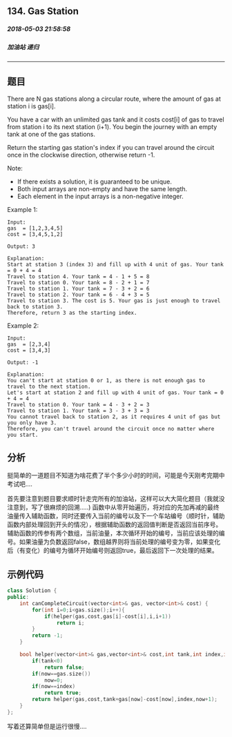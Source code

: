 ## 134. Gas Station
##### 2018-05-03 21:58:58
##### 加油站 递归
***
## 题目
There are N gas stations along a circular route, where the amount of gas at station i is gas[i].

You have a car with an unlimited gas tank and it costs cost[i] of gas to travel from station i to its next station (i+1). You begin the journey with an empty tank at one of the gas stations.

Return the starting gas station's index if you can travel around the circuit once in the clockwise direction, otherwise return -1.

Note:

- If there exists a solution, it is guaranteed to be unique.
- Both input arrays are non-empty and have the same length.
- Each element in the input arrays is a non-negative integer.

Example 1:
```
Input:
gas  = [1,2,3,4,5]
cost = [3,4,5,1,2]

Output: 3

Explanation:
Start at station 3 (index 3) and fill up with 4 unit of gas. Your tank = 0 + 4 = 4
Travel to station 4. Your tank = 4 - 1 + 5 = 8
Travel to station 0. Your tank = 8 - 2 + 1 = 7
Travel to station 1. Your tank = 7 - 3 + 2 = 6
Travel to station 2. Your tank = 6 - 4 + 3 = 5
Travel to station 3. The cost is 5. Your gas is just enough to travel back to station 3.
Therefore, return 3 as the starting index.
```
Example 2:
```
Input:
gas  = [2,3,4]
cost = [3,4,3]

Output: -1

Explanation:
You can't start at station 0 or 1, as there is not enough gas to travel to the next station.
Let's start at station 2 and fill up with 4 unit of gas. Your tank = 0 + 4 = 4
Travel to station 0. Your tank = 4 - 3 + 2 = 3
Travel to station 1. Your tank = 3 - 3 + 3 = 3
You cannot travel back to station 2, as it requires 4 unit of gas but you only have 3.
Therefore, you can't travel around the circuit once no matter where you start.
```
## 分析
挺简单的一道题目不知道为啥花费了半个多少小时的时间，可能是今天刚考完期中考试吧....

首先要注意到题目要求顺时针走完所有的加油站，这样可以大大简化题目（我就没注意到，写了很麻烦的回溯.....)
函数中从零开始遍历，将对应的先加再减的最终油量传入辅助函数，同时还要传入当前的编号以及下一个车站编号（顺时针，辅助函数内部处理回到开头的情况），根据辅助函数的返回值判断是否返回当前序号。
辅助函数的传参有两个数组，当前油量，本次循环开始的编号，当前应该处理的编号。如果油量为负数返回false，数组越界则将当前处理的编号变为零，如果变化后（有变化）的编号为循环开始编号则返回true，最后返回下一次处理的结果。
## 示例代码
```cpp
class Solution {
public:
    int canCompleteCircuit(vector<int>& gas, vector<int>& cost) {
        for(int i=0;i<gas.size();i++){
            if(helper(gas,cost,gas[i]-cost[i],i,i+1))
                return i;
        }
        return -1;
    }

    bool helper(vector<int>& gas,vector<int>& cost,int tank,int index,int now){
        if(tank<0)
            return false;
        if(now==gas.size())
            now=0;
        if(now==index)
            return true;
        return helper(gas,cost,tank+gas[now]-cost[now],index,now+1);
    }
};
```
写着还算简单但是运行很慢....
